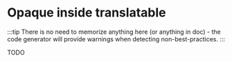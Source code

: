 # Opaque inside translatable

:::tip
There is no need to memorize anything here (or anything in doc) -
the code generator will provide warnings when detecting non-best-practices.
:::

TODO
